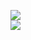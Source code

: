 [![](https://img.shields.io/badge/Made%20With-Github%20Spray-lightgrey.svg?style=for-the-badge&logo=github)](https://github.com/Annihil/github-spray#4709)  
[![](https://i.imgur.com/2DrTn0Z.gif)](https://github.com/Annihil/github-spray)